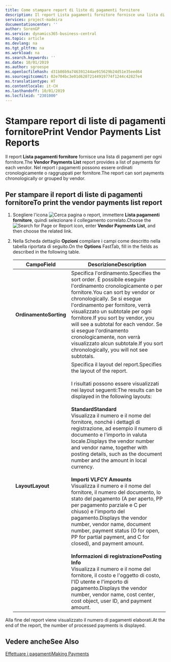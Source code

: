 ```yaml
---
title: Come stampare report di liste di pagamenti fornitore
description: Il report Lista pagamenti fornitore fornisce una lista di pagamenti per ogni fornitore. Nel report i pagamenti possono essere ordinati cronologicamente o raggruppati per fornitore.
services: project-madeira
documentationcenter: ''
author: SorenGP
ms.service: dynamics365-business-central
ms.topic: article
ms.devlang: na
ms.tgt_pltfrm: na
ms.workload: na
ms.search.keywords: ''
ms.date: 10/01/2019
ms.author: sgroespe
ms.openlocfilehash: d31b86b9a746391244ae915629b24d51e35eed64
ms.sourcegitcommit: 02e704bc3e01d62072144919774f1244c42827e4
ms.translationtype: HT
ms.contentlocale: it-CH
ms.lasthandoff: 10/01/2019
ms.locfileid: "2301000"
---
```

# <a name="print-vendor-payments-list-reports"></a><span data-ttu-id="47954-104">Stampare report di liste di pagamenti fornitore</span><span class="sxs-lookup"><span data-stu-id="47954-104">Print Vendor Payments List Reports</span></span>
<span data-ttu-id="47954-105">Il report **Lista pagamenti fornitore** fornisce una lista di pagamenti per ogni fornitore.</span><span class="sxs-lookup"><span data-stu-id="47954-105">The **Vendor Payments List** report provides a list of payments for each vendor.</span></span> <span data-ttu-id="47954-106">Nel report i pagamenti possono essere ordinati cronologicamente o raggruppati per fornitore.</span><span class="sxs-lookup"><span data-stu-id="47954-106">The report can sort payments chronologically or grouped by vendor.</span></span>  

## <a name="to-print-the-vendor-payments-list-report"></a><span data-ttu-id="47954-107">Per stampare il report di liste di pagamenti fornitore</span><span class="sxs-lookup"><span data-stu-id="47954-107">To print the vendor payments list report</span></span>  

1.  <span data-ttu-id="47954-108">Scegliere l'icona ![Cerca pagina o report](../../media/ui-search/search_small.png "Cerca pagina o report"), immettere **Lista pagamenti fornitore**, quindi selezionare il collegamento correlato.</span><span class="sxs-lookup"><span data-stu-id="47954-108">Choose the ![Search for Page or Report](../../media/ui-search/search_small.png "Search for Page or Report icon") icon, enter **Vendor Payments List**, and then choose the related link.</span></span>  
2.  <span data-ttu-id="47954-109">Nella Scheda dettaglio **Opzioni** compilare i campi come descritto nella tabella riportata di seguito.</span><span class="sxs-lookup"><span data-stu-id="47954-109">On the **Options** FastTab, fill in the fields as described in the following table.</span></span>  

    |<span data-ttu-id="47954-110">Campo</span><span class="sxs-lookup"><span data-stu-id="47954-110">Field</span></span>|<span data-ttu-id="47954-111">Descrizione</span><span class="sxs-lookup"><span data-stu-id="47954-111">Description</span></span>|  
    |---------------------------------|---------------------------------------|  
    |<span data-ttu-id="47954-112">**Ordinamento**</span><span class="sxs-lookup"><span data-stu-id="47954-112">**Sorting**</span></span>|<span data-ttu-id="47954-113">Specifica l'ordinamento.</span><span class="sxs-lookup"><span data-stu-id="47954-113">Specifies the sort order.</span></span> <span data-ttu-id="47954-114">È possibile eseguire l'ordinamento cronologicamente o per fornitore.</span><span class="sxs-lookup"><span data-stu-id="47954-114">You can sort by vendor or chronologically.</span></span> <span data-ttu-id="47954-115">Se si esegue l'ordinamento per fornitore, verrà visualizzato un subtotale per ogni fornitore.</span><span class="sxs-lookup"><span data-stu-id="47954-115">If you sort by vendor, you will see a subtotal for each vendor.</span></span> <span data-ttu-id="47954-116">Se si esegue l'ordinamento cronologicamente, non verrà visualizzato alcun subtotale.</span><span class="sxs-lookup"><span data-stu-id="47954-116">If you sort chronologically, you will not see subtotals.</span></span>|  
    |<span data-ttu-id="47954-117">**Layout**</span><span class="sxs-lookup"><span data-stu-id="47954-117">**Layout**</span></span>|<span data-ttu-id="47954-118">Specifica il layout del report.</span><span class="sxs-lookup"><span data-stu-id="47954-118">Specifies the layout of the report.</span></span><br /><br /> <span data-ttu-id="47954-119">I risultati possono essere visualizzati nei layout seguenti:</span><span class="sxs-lookup"><span data-stu-id="47954-119">The results can be displayed in the following layouts:</span></span><br /><br /> <span data-ttu-id="47954-120">**Standard**</span><span class="sxs-lookup"><span data-stu-id="47954-120">**Standard**</span></span><br /> <span data-ttu-id="47954-121">Visualizza il numero e il nome del fornitore, nonché i dettagli di registrazione, ad esempio il numero di documento e l'importo in valuta locale.</span><span class="sxs-lookup"><span data-stu-id="47954-121">Displays the vendor number and vendor name, together with posting details, such as the document number and the amount in local currency.</span></span><br /><br /> <span data-ttu-id="47954-122">**Importi VL**</span><span class="sxs-lookup"><span data-stu-id="47954-122">**FCY Amounts**</span></span><br /> <span data-ttu-id="47954-123">Visualizza il numero e il nome del fornitore, il numero del documento, lo stato del pagamento (A per aperto, PP per pagamento parziale e C per chiuso) e l'importo del pagamento.</span><span class="sxs-lookup"><span data-stu-id="47954-123">Displays the vendor number, vendor name, document number, payment status (O for open, PP for partial payment, and C for closed), and payment amount.</span></span><br /><br /> <span data-ttu-id="47954-124">**Informazioni di registrazione**</span><span class="sxs-lookup"><span data-stu-id="47954-124">**Posting Info**</span></span><br /> <span data-ttu-id="47954-125">Visualizza il numero e il nome del fornitore, il costo e l'oggetto di costo, l'ID utente e l'importo di pagamento.</span><span class="sxs-lookup"><span data-stu-id="47954-125">Displays the vendor number, vendor name, cost center, cost object, user ID, and payment amount.</span></span>|  

 <span data-ttu-id="47954-126">Alla fine del report viene visualizzato il numero di pagamenti elaborati.</span><span class="sxs-lookup"><span data-stu-id="47954-126">At the end of the report, the number of processed payments is displayed.</span></span>  

## <a name="see-also"></a><span data-ttu-id="47954-127">Vedere anche</span><span class="sxs-lookup"><span data-stu-id="47954-127">See Also</span></span>  
[<span data-ttu-id="47954-128">Effettuare i pagamenti</span><span class="sxs-lookup"><span data-stu-id="47954-128">Making Payments</span></span>](../../payables-make-payments.md)
